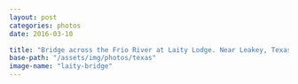 ```yaml
---
layout: post
categories: photos
date: 2016-03-10

title: "Bridge across the Frio River at Laity Lodge. Near Leakey, Texas."
base-path: "/assets/img/photos/texas"
image-name: "laity-bridge"
---
```

